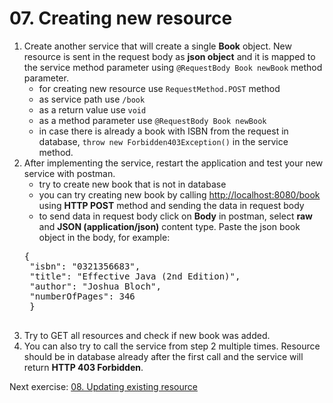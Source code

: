 # 07. Creating new resource

1. Create another service that will create a single **Book** object. New resource is sent in the request body as **json object** and it is mapped to the service method parameter using `@RequestBody Book newBook` method parameter.
	- for creating new resource use `RequestMethod.POST` method
	- as service path use `/book`
	- as a return value use `void`
	- as a method parameter use `@RequestBody Book newBook`
	- in case there is already a book with ISBN from the request in database, `throw new Forbidden403Exception()` in the service method.
2. After implementing the service, restart the application and test your new service with postman.
	- try to create new book that is not in database
	- you can try creating new book by calling [http://localhost:8080/book](http://localhost:8080/book) using **HTTP POST** method and sending the data in request body
	- to send data in request body click on **Body** in postman, select **raw** and **JSON (application/json)** content type. Paste the json book object in the body, for example: 
	<pre>{
    "isbn": "0321356683",
    "title": "Effective Java (2nd Edition)",
    "author": "Joshua Bloch",
	"numberOfPages": 346
	}
	</pre>
3. Try to GET all resources and check if new book was added.
4. You can also try to call the service from step 2 multiple times. Resource should be in database already after the first call and the service will return **HTTP 403 Forbidden**.

Next exercise: [08. Updating existing resource](https://github.com/jurajtoth/fei-rest/tree/master/08.%20Updating%20existing%20resource)
